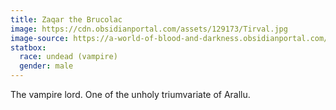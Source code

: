 ```yaml
---
title: Zaqar the Brucolac
image: https://cdn.obsidianportal.com/assets/129173/Tirval.jpg
image-source: https://a-world-of-blood-and-darkness.obsidianportal.com/wikis/the-pantheon
statbox:
  race: undead (vampire)
  gender: male
---
```


The vampire lord. One of the unholy triumvariate of Arallu.
